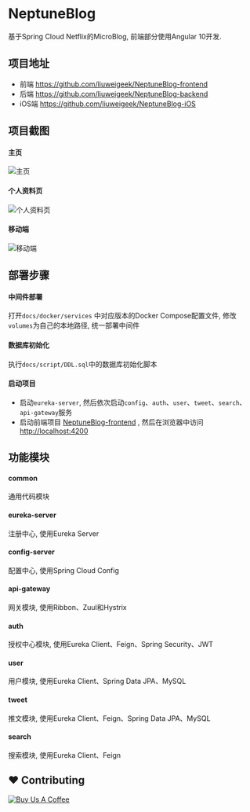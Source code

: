 # NeptuneBlog

基于Spring Cloud Netflix的MicroBlog, 前端部分使用Angular 10开发.

## 项目地址

- 前端 <https://github.com/liuweigeek/NeptuneBlog-frontend>
- 后端 <https://github.com/liuweigeek/NeptuneBlog-backend>
- iOS端 <https://github.com/liuweigeek/NeptuneBlog-iOS>

## 项目截图

#### 主页

![主页](./docs/images/homepage.png)

#### 个人资料页

![个人资料页](./docs/images/user-profile.png)

#### 移动端

![移动端](./docs/images/ios-screenshot.jpg)

## 部署步骤

#### 中间件部署

打开`docs/docker/services`
中对应版本的Docker Compose配置文件, 修改`volumes`为自己的本地路径, 统一部署中间件

#### 数据库初始化

执行`docs/script/DDL.sql`中的数据库初始化脚本

#### 启动项目

- 启动`eureka-server`, 然后依次启动`config`、`auth`、`user`、`tweet`、`search`、`api-gateway`服务
- 启动前端项目 [NeptuneBlog-frontend](https://github.com/liuweigeek/NeptuneBlog-frontend)
  , 然后在浏览器中访问<http://localhost:4200>

## 功能模块

#### common

通用代码模块

#### eureka-server

注册中心, 使用Eureka Server

#### config-server

配置中心, 使用Spring Cloud Config

#### api-gateway

网关模块, 使用Ribbon、Zuul和Hystrix

#### auth

授权中心模块, 使用Eureka Client、Feign、Spring Security、JWT

#### user

用户模块, 使用Eureka Client、Spring Data JPA、MySQL

#### tweet

推文模块, 使用Eureka Client、Feign、Spring Data JPA、MySQL

#### search

搜索模块, 使用Eureka Client、Feign

## ❤️ Contributing

<a href="https://www.buymeacoffee.com/liuweigeek" target="_blank"><img src="https://www.buymeacoffee.com/assets/img/custom_images/yellow_img.png" alt="Buy Us A Coffee" style="height: auto !important;width: auto !important;" ></a>